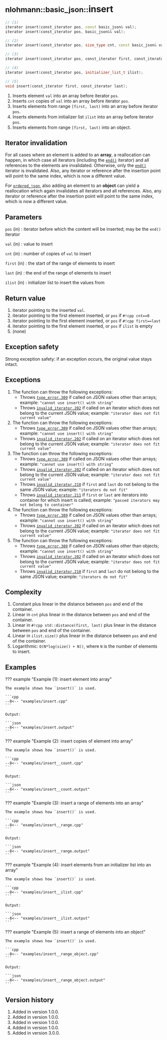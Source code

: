 # <small>nlohmann::basic_json::</small>insert

```cpp
// (1)
iterator insert(const_iterator pos, const basic_json& val);
iterator insert(const_iterator pos, basic_json&& val);

// (2)
iterator insert(const_iterator pos, size_type cnt, const basic_json& val);

// (3)
iterator insert(const_iterator pos, const_iterator first, const_iterator last);

// (4)
iterator insert(const_iterator pos, initializer_list_t ilist);

// (5)
void insert(const_iterator first, const_iterator last);
```

1. Inserts element `val` into an array before iterator `pos`.
2. Inserts `cnt` copies of `val` into an array before iterator `pos`.
3. Inserts elements from range `[first, last)` into an array before iterator `pos`.
4. Inserts elements from initializer list `ilist` into an array before iterator `pos`.
5. Inserts elements from range `[first, last)` into an object.

## Iterator invalidation

For all cases where an element is added to an **array**, a reallocation can happen, in which case all iterators
(including the [`end()`](end.md) iterator) and all references to the elements are invalidated. Otherwise, only the
[`end()`](end.md) iterator is invalidated. Also, any iterator or reference after the insertion point will point to the
same index, which is now a different value.

For [`ordered_json`](../ordered_json.md), also adding an element to an **object** can yield a reallocation which again
invalidates all iterators and all references. Also, any iterator or reference after the insertion point will point to
the same index, which is now a different value.

## Parameters

`pos` (in)
:   iterator before which the content will be inserted; may be the `end()` iterator

`val` (in)
:   value to insert

`cnt` (in)
:   number of copies of `val` to insert

`first` (in)
:   the start of the range of elements to insert

`last` (in)
:   the end of the range of elements to insert

`ilist` (in)
:   initializer list to insert the values from
    
## Return value

1. iterator pointing to the inserted `val`.
2. iterator pointing to the first element inserted, or `pos` if `#!cpp cnt==0`
3. iterator pointing to the first element inserted, or `pos` if `#!cpp first==last`
4. iterator pointing to the first element inserted, or `pos` if `ilist` is empty
5. (none)

## Exception safety

Strong exception safety: if an exception occurs, the original value stays intact.

## Exceptions

1. The function can throw the following exceptions:
    - Throws [`type_error.309`](../../home/exceptions.md#jsonexceptiontype_error309) if called on JSON values other than
      arrays; example: `"cannot use insert() with string"`
    - Throws [`invalid_iterator.202`](../../home/exceptions.md#jsonexceptioninvalid_iterator202) if called on an
      iterator which does not belong to the current JSON value; example: `"iterator does not fit current value"`
2. The function can throw the following exceptions:
    - Throws [`type_error.309`](../../home/exceptions.md#jsonexceptiontype_error309) if called on JSON values other than
      arrays; example: `"cannot use insert() with string"`
    - Throws [`invalid_iterator.202`](../../home/exceptions.md#jsonexceptioninvalid_iterator202) if called on an
      iterator which does not belong to the current JSON value; example: `"iterator does not fit current value"`
3. The function can throw the following exceptions:
    - Throws [`type_error.309`](../../home/exceptions.md#jsonexceptiontype_error309) if called on JSON values other than
      arrays; example: `"cannot use insert() with string"`
    - Throws [`invalid_iterator.202`](../../home/exceptions.md#jsonexceptioninvalid_iterator202) if called on an
      iterator which does not belong to the current JSON value; example: `"iterator does not fit current value"`
    - Throws [`invalid_iterator.210`](../../home/exceptions.md#jsonexceptioninvalid_iterator210) if `first` and `last`
      do not belong to the same JSON value; example: `"iterators do not fit"`
    - Throws [`invalid_iterator.211`](../../home/exceptions.md#jsonexceptioninvalid_iterator211) if `first` or `last`
      are iterators into container for which insert is called; example: `"passed iterators may not belong to container"`
4. The function can throw the following exceptions:
    - Throws [`type_error.309`](../../home/exceptions.md#jsonexceptiontype_error309) if called on JSON values other than
      arrays; example: `"cannot use insert() with string"`
    - Throws [`invalid_iterator.202`](../../home/exceptions.md#jsonexceptioninvalid_iterator202) if called on an
      iterator which does not belong to the current JSON value; example: `"iterator does not fit current value"`
5. The function can throw the following exceptions:
    - Throws [`type_error.309`](../../home/exceptions.md#jsonexceptiontype_error309) if called on JSON values other than
      objects; example: `"cannot use insert() with string"`
    - Throws [`invalid_iterator.202`](../../home/exceptions.md#jsonexceptioninvalid_iterator202) if called on an
      iterator which does not belong to the current JSON value; example: `"iterator does not fit current value"`
    - Throws [`invalid_iterator.210`](../../home/exceptions.md#jsonexceptioninvalid_iterator210) if `first` and `last`
      do not belong to the same JSON value; example: `"iterators do not fit"`

## Complexity

1. Constant plus linear in the distance between `pos` and end of the container.
2. Linear in `cnt` plus linear in the distance between `pos` and end of the container.
3. Linear in `#!cpp std::distance(first, last)` plus linear in the distance between `pos` and end of the container.
4. Linear in `ilist.size()` plus linear in the distance between `pos` and end of the container.
5. Logarithmic: `O(N*log(size() + N))`, where `N` is the number of elements to insert.

## Examples

??? example "Example (1): insert element into array"

    The example shows how `insert()` is used.
    
    ```cpp
    --8<-- "examples/insert.cpp"
    ```
    
    Output:
    
    ```json
    --8<-- "examples/insert.output"
    ```

??? example "Example (2): insert copies of element into array"

    The example shows how `insert()` is used.
    
    ```cpp
    --8<-- "examples/insert__count.cpp"
    ```
    
    Output:
    
    ```json
    --8<-- "examples/insert__count.output"
    ```

??? example "Example (3): insert a range of elements into an array"

    The example shows how `insert()` is used.
    
    ```cpp
    --8<-- "examples/insert__range.cpp"
    ```
    
    Output:
    
    ```json
    --8<-- "examples/insert__range.output"
    ```

??? example "Example (4): insert elements from an initializer list into an array"

    The example shows how `insert()` is used.
    
    ```cpp
    --8<-- "examples/insert__ilist.cpp"
    ```
    
    Output:
    
    ```json
    --8<-- "examples/insert__ilist.output"
    ```

??? example "Example (5): insert a range of elements into an object"

    The example shows how `insert()` is used.
    
    ```cpp
    --8<-- "examples/insert__range_object.cpp"
    ```
    
    Output:
    
    ```json
    --8<-- "examples/insert__range_object.output"
    ```

## Version history

1. Added in version 1.0.0.
2. Added in version 1.0.0.
3. Added in version 1.0.0.
4. Added in version 1.0.0.
5. Added in version 3.0.0.
